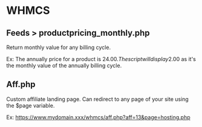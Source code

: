 # WHMCS


## Feeds > productpricing_monthly.php

 Return monthly value for any billing cycle.
 
 Ex: The annually price for a product is 24.00$. The script will display 2.00$ as it's the monthly value of the annually billing cycle.


## Aff.php

Custom affiliate landing page. Can redirect to any page of your site using the $page variable.

Ex: https://www.mydomain.xxx/whmcs/aff.php?aff=13&page=hosting.php
